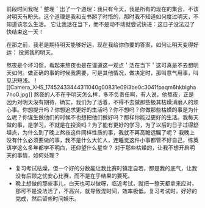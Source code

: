 前段时间我呢＇整理＇出了一个道理：我只有今天，我是所有的现在的集合，不该对明天有盼头。这个道理是我和支书掰了时悟的，那时我不知道如何度过明天，不知道该怎么生活。
它让我活在当下，而不是动不动就尝试快进：这日子没法过了快结束这一天！

在那之前，我老是期待明天能够好运，现在我给你你要的答案，如何让明天变得好运：
投资我的明天。

熬夜是个坏习惯，看起来熬夜也是在谨遵这一观点＇活在当下＇这可真是不去想明天如何。做正确的事的时候我需要，可是其他情况，做决定时，那叫意气用事，叫见识短浅。
![[Camera_XHS_17452433444311040g00831e09i3be0c3041fpaqm6hkblgha7ho0.jpg]]
熬夜的人不在乎明天怎么样，多不负责任啊，有人说，他熬夜，正是因为对明天没有期待，确实，我们为了活着，不得不去做那些极其枯燥消磨人的烦心事。你想提升吗？你想追求更好的生活吗？你不想吗？你做那些枯燥的事是为什么呢？你谋生做他们的时候不也想把他们做好吗？那样你能过更好的生活。我每天做的事，是学习，不就是在投资吗？为了能有更好的学习，为了以后的日子过得舒坦点，为什么到了晚上熬夜这件同样性质的事，我就不再高瞻远瞩了呢？
我晚上没有什么必须要做的事，我不是什么大忙人，连睡觉这件小事都管不好自己，练英语学这么多年都学不明白，还仰望什么星空？
对于那些枯燥的，让我不想开启明天的事情，如何处理？
- 复习考试枯燥，但一个好的分数能让我比赛时镇定自若，那是我的底气，让我没有后顾之忧安心比赛，而不是在乎结果的要死。
- 晚上想做的那些事儿，白天也可以做呀，临近考试，就把一整天都拿来应对，那可不是没法活了，不高兴，就导致混时间，效率极低。复习考试时，好好的完成，然后留些时间娱乐。